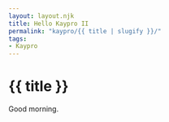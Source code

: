 ```yaml
---
layout: layout.njk
title: Hello Kaypro II
permalink: "kaypro/{{ title | slugify }}/"
tags:
- Kaypro
---
```

# {{ title }}

Good morning.